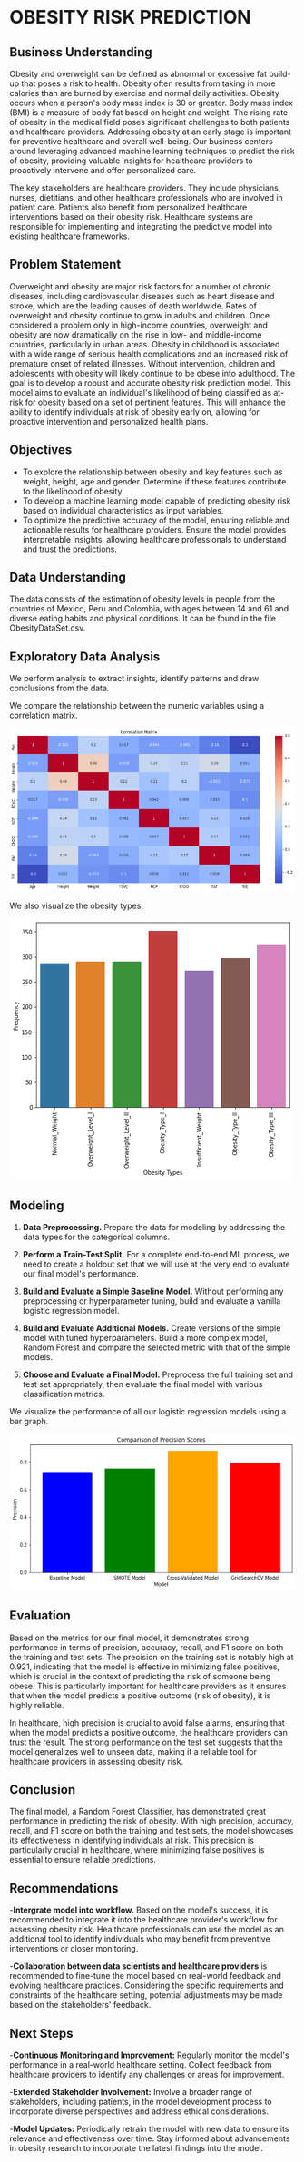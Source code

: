 # <span style="font-size: 32px;">**OBESITY RISK PREDICTION**</span>

## Business Understanding

Obesity and overweight can be defined as abnormal or excessive fat build-up that poses a risk to health. Obesity often results from taking in more calories than are burned by exercise and normal daily activities. Obesity occurs when a person's body mass index is 30 or greater. Body mass index (BMI) is a measure of body fat based on height and weight. The rising rate of obesity in the medical field poses significant challenges to both patients and healthcare providers. Addressing obesity at an early stage is important for preventive healthcare and overall well-being. Our business centers around leveraging advanced machine learning techniques to predict the risk of obesity, providing valuable insights for healthcare providers to proactively intervene and offer personalized care.

The key stakeholders are healthcare providers. They include physicians, nurses, dietitians, and other healthcare professionals who are involved in patient care. Patients also benefit from personalized healthcare interventions based on their obesity risk. Healthcare systems are responsible for implementing and integrating the predictive model into existing healthcare frameworks.

## Problem Statement

Overweight and obesity are major risk factors for a number of chronic diseases, including cardiovascular diseases such as heart disease and stroke, which are the leading causes of death worldwide. Rates of overweight and obesity continue to grow in adults and children. Once considered a problem only in high-income countries, overweight and obesity are now dramatically on the rise in low- and middle-income countries, particularly in urban areas. Obesity in childhood is associated with a wide range of serious health complications and an increased risk of premature onset of related illnesses. Without intervention, children and adolescents with obesity will likely continue to be obese into adulthood. The goal is to develop a robust and accurate obesity risk prediction model. This model aims to evaluate an individual's likelihood of being classified as at-risk for obesity based on a set of pertinent features. This will enhance the ability to identify individuals at risk of obesity early on, allowing for proactive intervention and personalized health plans.

## Objectives

- To explore the relationship between obesity and key features such as weight, height, age and gender. Determine if these features contribute to the likelihood of obesity.
- To develop a machine learning model capable of predicting obesity risk based on individual characteristics as input variables.
- To optimize the predictive accuracy of the model, ensuring reliable and actionable results for healthcare providers. Ensure the model provides interpretable insights, allowing healthcare professionals to understand and trust the predictions.

## Data Understanding

The data consists of the estimation of obesity levels in people from the countries of Mexico, Peru and Colombia, with ages between 14 and 61 and diverse eating habits and physical conditions. It can be found in the file ObesityDataSet.csv.

## Exploratory Data Analysis

We perform analysis to extract insights, identify patterns and draw conclusions from the data.

We compare the relationship between the numeric variables using a correlation matrix.

![Correlation Matrix](images/Correlation%20Matrix.png)

We also visualize the obesity types.

![Obesity Types](images/Distribution%20of%20Obesity%20Types.png)

## Modeling
1. **Data Preprocessing.** Prepare the data for modeling by addressing the data types for the categorical columns.

2. **Perform a Train-Test Split.** For a complete end-to-end ML process, we need to create a holdout set that we will use at the very end to evaluate our final model's performance.

3. **Build and Evaluate a Simple Baseline Model.** Without performing any preprocessing or hyperparameter tuning, build and evaluate a vanilla logistic regression model.

4. **Build and Evaluate Additional Models.** Create versions of the simple model with tuned hyperparameters. Build a more complex model, Random Forest and compare the selected metric with that of the simple models.

5. **Choose and Evaluate a Final Model.** Preprocess the full training set and test set appropriately, then evaluate the final model with various classification metrics.
   
We visualize the performance of all our logistic regression models using a bar graph.

![Precision for Regression](images/Comparison%20of%20Precision%20Scores.png)

## Evaluation

Based on the metrics for our final model, it demonstrates strong performance in terms of precision, accuracy, recall, and F1 score on both the training and test sets. The precision on the training set is notably high at 0.921, indicating that the model is effective in minimizing false positives, which is crucial in the context of predicting the risk of someone being obese. This is particularly important for healthcare providers as it ensures that when the model predicts a positive outcome (risk of obesity), it is highly reliable.

In healthcare, high precision is crucial to avoid false alarms, ensuring that when the model predicts a positive outcome, the healthcare providers can trust the result. The strong performance on the test set suggests that the model generalizes well to unseen data, making it a reliable tool for healthcare providers in assessing obesity risk.

## Conclusion

The final model, a Random Forest Classifier, has demonstrated great performance in predicting the risk of obesity. With high precision, accuracy, recall, and F1 score on both the training and test sets, the model showcases its effectiveness in identifying individuals at risk. This precision is particularly crucial in healthcare, where minimizing false positives is essential to ensure reliable predictions.

## Recommendations

-**Intergrate model into workflow.** Based on the model's success, it is recommended to integrate it into the healthcare provider's workflow for assessing obesity risk. Healthcare professionals can use the model as an additional tool to identify individuals who may benefit from preventive interventions or closer monitoring.

-**Collaboration between data scientists and healthcare providers** is recommended to fine-tune the model based on real-world feedback and evolving healthcare practices. Considering the specific requirements and constraints of the healthcare setting, potential adjustments may be made based on the stakeholders' feedback.

## Next Steps

-**Continuous Monitoring and Improvement:** Regularly monitor the model's performance in a real-world healthcare setting. Collect feedback from healthcare providers to identify any challenges or areas for improvement.

-**Extended Stakeholder Involvement:** Involve a broader range of stakeholders, including patients, in the model development process to incorporate diverse perspectives and address ethical considerations.

-**Model Updates:** Periodically retrain the model with new data to ensure its relevance and effectiveness over time. Stay informed about advancements in obesity research to incorporate the latest findings into the model.
